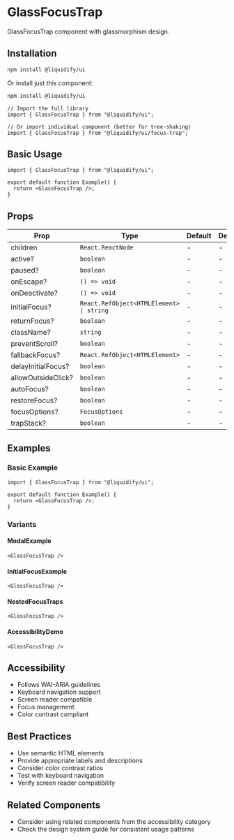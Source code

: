 # GlassFocusTrap

GlassFocusTrap component with glassmorphism design.

## Installation

```bash
npm install @liquidify/ui
```

Or install just this component:

```bash
npm install @liquidify/ui
```

```tsx
// Import the full library
import { GlassFocusTrap } from "@liquidify/ui";

// Or import individual component (better for tree-shaking)
import { GlassFocusTrap } from "@liquidify/ui/focus-trap";
```

## Basic Usage

```tsx
import { GlassFocusTrap } from "@liquidify/ui";

export default function Example() {
  return <GlassFocusTrap />;
}
```

## Props

| Prop               | Type                                     | Default | Description |
| ------------------ | ---------------------------------------- | ------- | ----------- |
| children           | `React.ReactNode`                        | -       | -           |
| active?            | `boolean`                                | -       | -           |
| paused?            | `boolean`                                | -       | -           |
| onEscape?          | `() => void`                             | -       | -           |
| onDeactivate?      | `() => void`                             | -       | -           |
| initialFocus?      | `React.RefObject<HTMLElement> \| string` | -       | -           |
| returnFocus?       | `boolean`                                | -       | -           |
| className?         | `string`                                 | -       | -           |
| preventScroll?     | `boolean`                                | -       | -           |
| fallbackFocus?     | `React.RefObject<HTMLElement>`           | -       | -           |
| delayInitialFocus? | `boolean`                                | -       | -           |
| allowOutsideClick? | `boolean`                                | -       | -           |
| autoFocus?         | `boolean`                                | -       | -           |
| restoreFocus?      | `boolean`                                | -       | -           |
| focusOptions?      | `FocusOptions`                           | -       | -           |
| trapStack?         | `boolean`                                | -       | -           |

## Examples

### Basic Example

```tsx
import { GlassFocusTrap } from "@liquidify/ui";

export default function Example() {
  return <GlassFocusTrap />;
}
```

### Variants

#### ModalExample

```tsx
<GlassFocusTrap />
```

#### InitialFocusExample

```tsx
<GlassFocusTrap />
```

#### NestedFocusTraps

```tsx
<GlassFocusTrap />
```

#### AccessibilityDemo

```tsx
<GlassFocusTrap />
```

## Accessibility

- Follows WAI-ARIA guidelines
- Keyboard navigation support
- Screen reader compatible
- Focus management
- Color contrast compliant

## Best Practices

- Use semantic HTML elements
- Provide appropriate labels and descriptions
- Consider color contrast ratios
- Test with keyboard navigation
- Verify screen reader compatibility

## Related Components

- Consider using related components from the accessibility category
- Check the design system guide for consistent usage patterns

